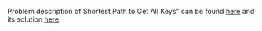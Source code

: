 Problem description of Shortest Path to Get All Keys" can be found [here](https://leetcode.com/problems/shortest-path-to-get-all-keys/) and its solution [here](https://github.com/aurimas13/Solutions-To-Problems/blob/main/LeetCode/Java%20Solutions/Shortest%20Path%20to%20Get%20All%20Keys/shortest.java).